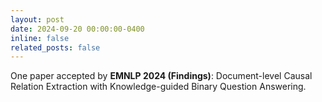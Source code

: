 ```yaml
---
layout: post
date: 2024-09-20 00:00:00-0400
inline: false
related_posts: false
---
```


One paper accepted by **EMNLP 2024 (Findings)**: Document-level Causal Relation Extraction with Knowledge-guided Binary Question Answering.
